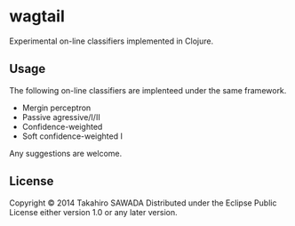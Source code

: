 # wagtail

Experimental on-line classifiers implemented in Clojure.

## Usage

The following on-line classifiers are implenteed under the same framework.

 * Mergin perceptron
 * Passive agressive/I/II
 * Confidence-weighted
 * Soft confidence-weighted I

Any suggestions are welcome.

## License

Copyright © 2014 Takahiro SAWADA
Distributed under the Eclipse Public License either version 1.0 or any later version.
